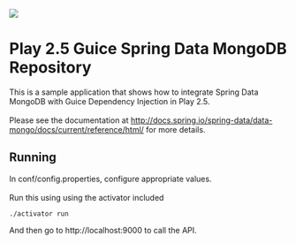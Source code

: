 [<img src="https://img.shields.io/travis/playframework/play-java-starter-example.svg"/>](https://travis-ci.org/playframework/play-java-starter-example)

# Play 2.5 Guice Spring Data MongoDB Repository

This is a sample application that shows how to integrate Spring Data MongoDB with Guice Dependency Injection in Play 2.5.  
<br/>
Please see the documentation at <a>http://docs.spring.io/spring-data/data-mongo/docs/current/reference/html/</a> for more details.

## Running

In conf/config.properties, configure appropriate values.
<br/>
<br/>
Run this using using the activator included

```
./activator run
```

And then go to http://localhost:9000 to call the API.

